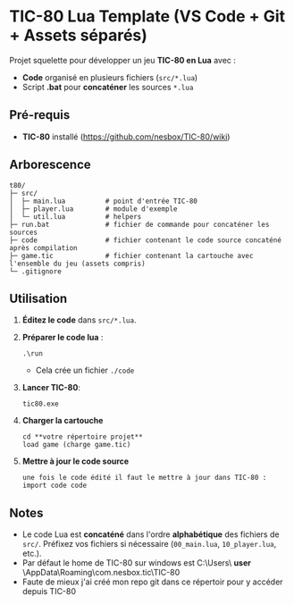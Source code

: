 # TIC-80 Lua Template (VS Code + Git + Assets séparés)

Projet squelette pour développer un jeu **TIC-80 en Lua** avec :
- **Code** organisé en plusieurs fichiers (`src/*.lua`)
- Script **.bat** pour **concaténer** les sources `*.lua`

## Pré-requis
- **TIC-80** installé (https://github.com/nesbox/TIC-80/wiki)


## Arborescence
```
t80/
├─ src/
│  ├─ main.lua          # point d'entrée TIC-80
│  ├─ player.lua        # module d'exemple
│  └─ util.lua          # helpers
├─ run.bat              # fichier de commande pour concaténer les sources
├─ code                 # fichier contenant le code source concaténé après compilation
├─ game.tic             # fichier contenant la cartouche avec l'ensemble du jeu (assets compris)
└─ .gitignore
```

## Utilisation 
1. **Éditez le code** dans `src/*.lua`.
2. **Préparer le code lua** :
   ```
   .\run
   ```
   - Cela crée un fichier `./code`
3. **Lancer TIC-80**:
   ```
   tic80.exe
   ```
4. **Charger la cartouche** 
   ``` 
   cd **votre répertoire projet**
   load game (charge game.tic)
   ```

5. **Mettre à jour le code source** 
   ``` 
   une fois le code édité il faut le mettre à jour dans TIC-80 :
   import code code
   ```

## Notes
- Le code Lua est **concaténé** dans l'ordre **alphabétique** des fichiers de `src/`. Préfixez vos fichiers si nécessaire (`00_main.lua`, `10_player.lua`, etc.).
- Par défaut le home de TIC-80 sur windows est C:\Users\ **user** \AppData\Roaming\com.nesbox.tic\TIC-80
- Faute de mieux j'ai créé mon repo git dans ce répertoir pour y accéder depuis TIC-80
